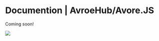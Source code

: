 # Documention | AvroeHub/Avore.JS

Coming soon!

<a href="https://discord.gg/JTJjSC8xt5"><img src="https://discord.com/api/guilds/8755264106498621444/widget.png?style=banner2"></a>
